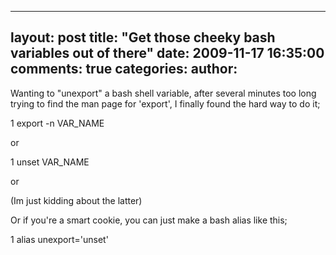 

---
layout: post
title: "Get those cheeky bash variables out of there"
date: 2009-11-17 16:35:00
comments: true
categories:
author:
---

Wanting to "unexport" a bash shell variable, after several minutes too long trying to find the man page for 'export', I finally found the hard way to do it;


1
export -n VAR_NAME

or


1
unset VAR_NAME

or

(Im just kidding about the latter)

Or if you're a smart cookie, you can just make a bash alias like this;


1
alias unexport='unset'